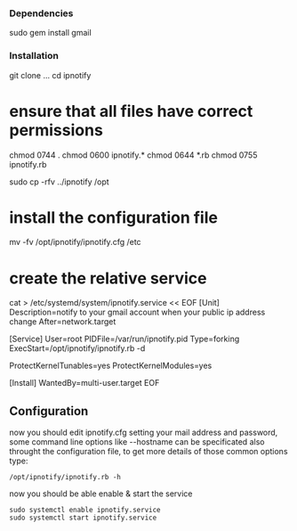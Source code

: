 
### Dependencies
sudo gem install gmail

### Installation
git clone ...
cd ipnotify

# ensure that all files have correct permissions
chmod 0744 .
chmod 0600 ipnotify.*
chmod 0644 *.rb
chmod 0755 ipnotify.rb

sudo cp -rfv ../ipnotify /opt

# install the configuration file
mv -fv /opt/ipnotify/ipnotify.cfg /etc

# create the relative service
cat > /etc/systemd/system/ipnotify.service << EOF
[Unit]
Description=notify to your gmail account when your public ip address change
After=network.target

[Service]
User=root
PIDFile=/var/run/ipnotify.pid
Type=forking
ExecStart=/opt/ipnotify/ipnotify.rb -d

ProtectKernelTunables=yes
ProtectKernelModules=yes

[Install]
WantedBy=multi-user.target
EOF

## Configuration
now you should edit ipnotify.cfg setting your mail address and password,
some command line options like --hostname can be specificated also
throught the configuration file, to get more details of those common options
type:

`/opt/ipnotify/ipnotify.rb -h`

now you should be able enable & start the service
```
sudo systemctl enable ipnotify.service
sudo systemctl start ipnotify.service
```

